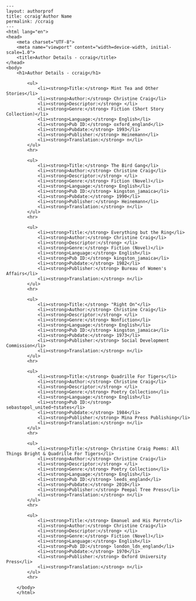 
    ---
    layout: authorprof
    title: ccraig'Author Name 
    permalink: /ccraig
    ---
    <html lang="en">
    <head>
        <meta charset="UTF-8">
        <meta name="viewport" content="width=device-width, initial-scale=1.0">
        <title>Author Details - ccraig</title>
    </head>
    <body>
        <h1>Author Details - ccraig</h1>
        
            <ul>
                <li><strong>Title:</strong> Mint Tea and Other Stories</li>
                <li><strong>Author:</strong> Christine Craig</li>
                <li><strong>Descriptor:</strong> </li>
                <li><strong>Genre:</strong> Fiction (Short Story Collection)</li>
                <li><strong>Language:</strong> English</li>
                <li><strong>Pub ID:</strong> oxford_england</li>
                <li><strong>Pubdate:</strong> 1993</li>
                <li><strong>Publisher:</strong> Heinemann</li>
                <li><strong>Translation:</strong> n</li>
            </ul>
            <hr>
            
            <ul>
                <li><strong>Title:</strong> The Bird Gang</li>
                <li><strong>Author:</strong> Christine Craig</li>
                <li><strong>Descriptor:</strong> </li>
                <li><strong>Genre:</strong> Fiction (Novel)</li>
                <li><strong>Language:</strong> English</li>
                <li><strong>Pub ID:</strong> kingston_jamaica</li>
                <li><strong>Pubdate:</strong> 1990</li>
                <li><strong>Publisher:</strong> Heinemann</li>
                <li><strong>Translation:</strong> n</li>
            </ul>
            <hr>
            
            <ul>
                <li><strong>Title:</strong> Everything but the Ring</li>
                <li><strong>Author:</strong> Christine Craig</li>
                <li><strong>Descriptor:</strong> </li>
                <li><strong>Genre:</strong> Fiction (Novel)</li>
                <li><strong>Language:</strong> English</li>
                <li><strong>Pub ID:</strong> kingston_jamaica</li>
                <li><strong>Pubdate:</strong> 1982</li>
                <li><strong>Publisher:</strong> Bureau of Women's Affairs</li>
                <li><strong>Translation:</strong> n</li>
            </ul>
            <hr>
            
            <ul>
                <li><strong>Title:</strong> "Right On"</li>
                <li><strong>Author:</strong> Christine Craig</li>
                <li><strong>Descriptor:</strong> </li>
                <li><strong>Genre:</strong> Nonfiction</li>
                <li><strong>Language:</strong> English</li>
                <li><strong>Pub ID:</strong> kingston_jamaica</li>
                <li><strong>Pubdate:</strong> 1973</li>
                <li><strong>Publisher:</strong> Social Development Commission</li>
                <li><strong>Translation:</strong> n</li>
            </ul>
            <hr>
            
            <ul>
                <li><strong>Title:</strong> Quadrille For Tigers</li>
                <li><strong>Author:</strong> Christine Craig</li>
                <li><strong>Descriptor:</strong> </li>
                <li><strong>Genre:</strong> Poetry Collection</li>
                <li><strong>Language:</strong> English</li>
                <li><strong>Pub ID:</strong> sebastopol_united¬†states</li>
                <li><strong>Pubdate:</strong> 1984</li>
                <li><strong>Publisher:</strong> Mina Press Publishing</li>
                <li><strong>Translation:</strong> n</li>
            </ul>
            <hr>
            
            <ul>
                <li><strong>Title:</strong> Christine Craig Poems: All Things Bright & Quadrille For Tigers</li>
                <li><strong>Author:</strong> Christine Craig</li>
                <li><strong>Descriptor:</strong> </li>
                <li><strong>Genre:</strong> Poetry Collection</li>
                <li><strong>Language:</strong> English</li>
                <li><strong>Pub ID:</strong> leeds_england</li>
                <li><strong>Pubdate:</strong> 2010</li>
                <li><strong>Publisher:</strong> Peepal Tree Press</li>
                <li><strong>Translation:</strong> n</li>
            </ul>
            <hr>
            
            <ul>
                <li><strong>Title:</strong> Emanuel and His Parrot</li>
                <li><strong>Author:</strong> Christine Craig</li>
                <li><strong>Descriptor:</strong> </li>
                <li><strong>Genre:</strong> Fiction (Novel)</li>
                <li><strong>Language:</strong> English</li>
                <li><strong>Pub ID:</strong> london_ldn_england</li>
                <li><strong>Pubdate:</strong> 1970</li>
                <li><strong>Publisher:</strong> Oxford University Press</li>
                <li><strong>Translation:</strong> n</li>
            </ul>
            <hr>
            
        </body>
        </html>
        